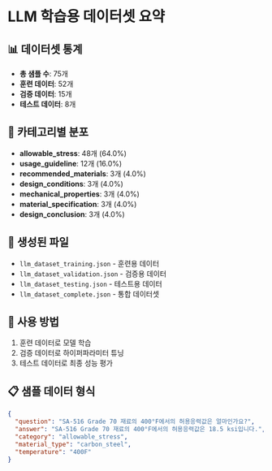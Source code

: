 # LLM 학습용 데이터셋 요약

## 📊 데이터셋 통계
- **총 샘플 수**: 75개
- **훈련 데이터**: 52개
- **검증 데이터**: 15개
- **테스트 데이터**: 8개

## 📂 카테고리별 분포
- **allowable_stress**: 48개 (64.0%)
- **usage_guideline**: 12개 (16.0%)
- **recommended_materials**: 3개 (4.0%)
- **design_conditions**: 3개 (4.0%)
- **mechanical_properties**: 3개 (4.0%)
- **material_specification**: 3개 (4.0%)
- **design_conclusion**: 3개 (4.0%)

## 📁 생성된 파일
- `llm_dataset_training.json` - 훈련용 데이터
- `llm_dataset_validation.json` - 검증용 데이터
- `llm_dataset_testing.json` - 테스트용 데이터
- `llm_dataset_complete.json` - 통합 데이터셋

## 🎯 사용 방법
1. 훈련 데이터로 모델 학습
2. 검증 데이터로 하이퍼파라미터 튜닝
3. 테스트 데이터로 최종 성능 평가

## 📋 샘플 데이터 형식
```json
{
  "question": "SA-516 Grade 70 재료의 400°F에서의 허용응력값은 얼마인가요?",
  "answer": "SA-516 Grade 70 재료의 400°F에서의 허용응력값은 18.5 ksi입니다.",
  "category": "allowable_stress",
  "material_type": "carbon_steel",
  "temperature": "400F"
}
```
